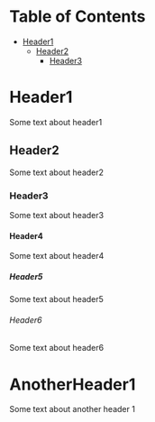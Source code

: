 <!-- mdtocstart -->
# Table of Contents

- [Header1](#header1)
    - [Header2](#header2)
        - [Header3](#header3)
<!-- mdtocend -->

# Header1

Some text about header1

## Header2

Some text about header2

### Header3

Some text about header3

#### Header4

Some text about header4

##### Header5

Some text about header5

###### Header6

Some text about header6

# AnotherHeader1

Some text about another header 1
